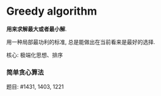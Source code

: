 # Greedy algorithm

**用来求解最大或者最小解**.

用一种局部最功利的标准, 总是能做出在当前看来是最好的选择.

核心: 极端化思想、排序

### 简单贪心算法

题目: #1431, 1403, 1221

### 